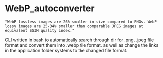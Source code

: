 # WebP_autoconverter

    "WebP lossless images are 26% smaller in size compared to PNGs. WebP lossy images are 25-34% smaller than comparable JPEG images at equivalent SSIM quality index."
    
CLI written in bash to automatically search through dir for .png, .jpeg file format and convert them into .webp file format. as well as change the links in the application folder systems to the changed file format.
